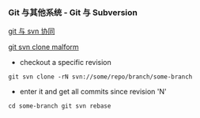 ### Git 与其他系统 - Git 与 Subversion ###

[git 与 svn 协同](https://git-scm.com/book/zh/v1/Git-%E4%B8%8E%E5%85%B6%E4%BB%96%E7%B3%BB%E7%BB%9F-Git-%E4%B8%8E-Subversion )

[git svn clone malform ](http://stackoverflow.com/questions/747075/how-to-git-svn-clone-the-last-n-revisions-from-a-subversion-repository)



* checkout a specific revision 

`git svn clone -rN svn://some/repo/branch/some-branch`
* enter it and get all commits since revision 'N'

`cd some-branch
git svn rebase`

